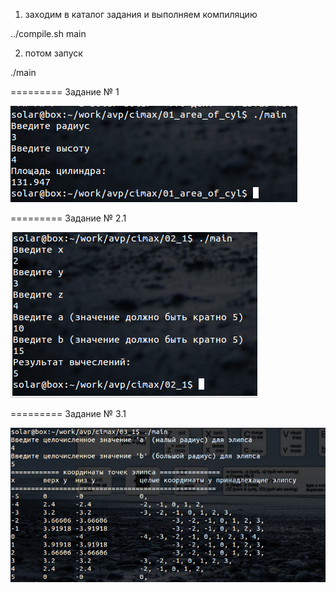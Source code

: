 1. заходим в каталог задания и выполняем компиляцию

../compile.sh main

2. потом запуск

./main

=========
Задание № 1

![01](https://github.com/elston/cimax/blob/master/01_area_of_cyl/main.jpg "03")

=========
Задание № 2.1

![02_1](https://github.com/elston/cimax/blob/master/02_1/main.jpg "02_1")

=========
Задание № 3.1

![03_1](https://github.com/elston/cimax/blob/master/03_1/main.jpg "03_1")